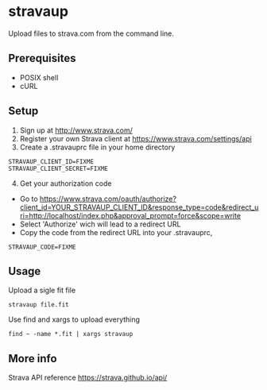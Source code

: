 # stravaup
Upload files to strava.com from the command line.

## Prerequisites
* POSIX shell
* cURL

## Setup
1.  Sign up at http://www.strava.com/
2. Register your own Strava client at https://www.strava.com/settings/api
3. Create a .stravauprc file in your home directory
~~~
STRAVAUP_CLIENT_ID=FIXME
STRAVAUP_CLIENT_SECRET=FIXME
~~~
4. Get your authorization code
* Go to https://www.strava.com/oauth/authorize?client_id=YOUR_STRAVAUP_CLIENT_ID&response_type=code&redirect_uri=http://localhost/index.php&approval_prompt=force&scope=write
* Select 'Authorize' wich will lead to a redirect URL
* Copy the code from the redirect URL into your .stravauprc,
~~~
STRAVAUP_CODE=FIXME
~~~

## Usage
Upload a sigle fit file

    stravaup file.fit

Use find and xargs to upload everything

    find ~ -name *.fit | xargs stravaup

## More info

Strava API reference https://strava.github.io/api/
